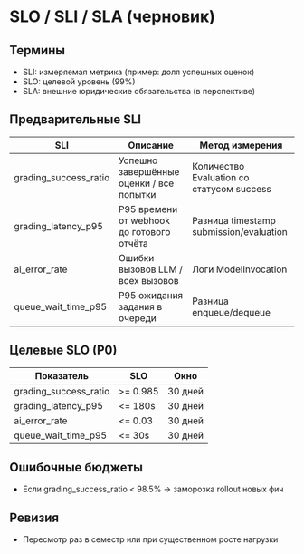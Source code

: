 # SLO / SLI / SLA (черновик)

## Термины
- SLI: измеряемая метрика (пример: доля успешных оценок)
- SLO: целевой уровень (99%)
- SLA: внешние юридические обязательства (в перспективе)

## Предварительные SLI
| SLI | Описание | Метод измерения |
|-----|----------|-----------------|
| grading_success_ratio | Успешно завершённые оценки / все попытки | Количество Evaluation со статусом success |
| grading_latency_p95 | P95 времени от webhook до готового отчёта | Разница timestamp submission/evaluation |
| ai_error_rate | Ошибки вызовов LLM / всех вызовов | Логи ModelInvocation |
| queue_wait_time_p95 | P95 ожидания задания в очереди | Разница enqueue/dequeue |

## Целевые SLO (P0)
| Показатель | SLO | Окно |
|------------|-----|------|
| grading_success_ratio | >= 0.985 | 30 дней |
| grading_latency_p95 | <= 180s | 30 дней |
| ai_error_rate | <= 0.03 | 30 дней |
| queue_wait_time_p95 | <= 30s | 30 дней |

## Ошибочные бюджеты
- Если grading_success_ratio < 98.5% → заморозка rollout новых фич

## Ревизия
- Пересмотр раз в семестр или при существенном росте нагрузки
